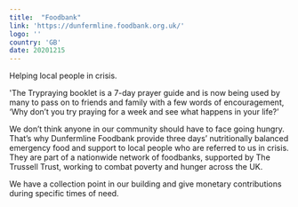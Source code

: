 ```yaml
---
title:  "Foodbank"
link: 'https://dunfermline.foodbank.org.uk/'
logo: ''
country: 'GB'
date: 20201215
---
```

Helping local people in crisis.

'The Trypraying booklet is a 7-day prayer guide and is now being used by many to pass on to friends and family with a few words of encouragement, ‘Why don’t you try praying for a week and see what happens in your life?’

We don’t think anyone in our community should have to face going hungry. That’s why Dunfermline Foodbank provide three days’ nutritionally balanced emergency food and support to local people who are referred to us in crisis. They are part of a nationwide network of foodbanks, supported by The Trussell Trust, working to combat poverty and hunger across the UK.

We have a collection point in our building and give monetary contributions during specific times of need.

